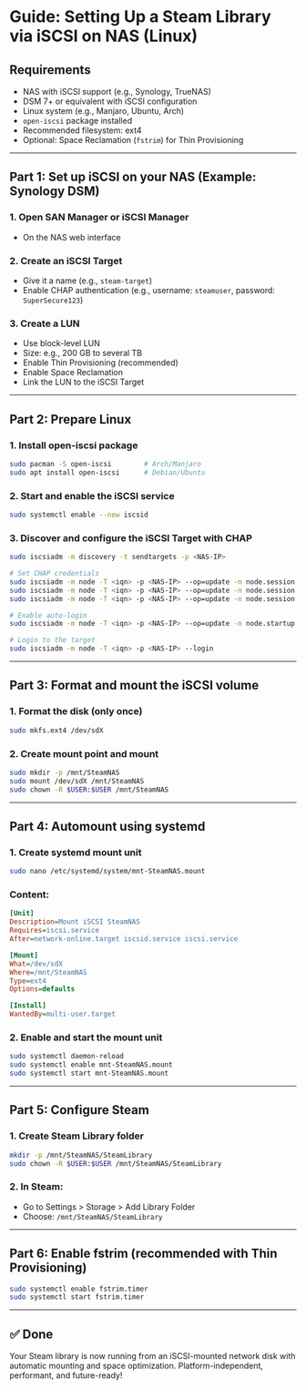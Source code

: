 # Guide: Setting Up a Steam Library via iSCSI on NAS (Linux)

## Requirements

* NAS with iSCSI support (e.g., Synology, TrueNAS)
* DSM 7+ or equivalent with iSCSI configuration
* Linux system (e.g., Manjaro, Ubuntu, Arch)
* `open-iscsi` package installed
* Recommended filesystem: ext4
* Optional: Space Reclamation (`fstrim`) for Thin Provisioning

---

## Part 1: Set up iSCSI on your NAS (Example: Synology DSM)

### 1. Open SAN Manager or iSCSI Manager

* On the NAS web interface

### 2. Create an iSCSI Target

* Give it a name (e.g., `steam-target`)
* Enable CHAP authentication (e.g., username: `steamuser`, password: `SuperSecure123`)

### 3. Create a LUN

* Use block-level LUN
* Size: e.g., 200 GB to several TB
* Enable Thin Provisioning (recommended)
* Enable Space Reclamation
* Link the LUN to the iSCSI Target

---

## Part 2: Prepare Linux

### 1. Install open-iscsi package

```bash
sudo pacman -S open-iscsi        # Arch/Manjaro
sudo apt install open-iscsi      # Debian/Ubuntu
```

### 2. Start and enable the iSCSI service

```bash
sudo systemctl enable --now iscsid
```

### 3. Discover and configure the iSCSI Target with CHAP

```bash
sudo iscsiadm -m discovery -t sendtargets -p <NAS-IP>

# Set CHAP credentials
sudo iscsiadm -m node -T <iqn> -p <NAS-IP> --op=update -n node.session.auth.authmethod -v CHAP
sudo iscsiadm -m node -T <iqn> -p <NAS-IP> --op=update -n node.session.auth.username -v steamuser
sudo iscsiadm -m node -T <iqn> -p <NAS-IP> --op=update -n node.session.auth.password -v SuperSecure123

# Enable auto-login
sudo iscsiadm -m node -T <iqn> -p <NAS-IP> --op=update -n node.startup -v automatic

# Login to the target
sudo iscsiadm -m node -T <iqn> -p <NAS-IP> --login
```

---

## Part 3: Format and mount the iSCSI volume

### 1. Format the disk (only once)

```bash
sudo mkfs.ext4 /dev/sdX
```

### 2. Create mount point and mount

```bash
sudo mkdir -p /mnt/SteamNAS
sudo mount /dev/sdX /mnt/SteamNAS
sudo chown -R $USER:$USER /mnt/SteamNAS
```

---

## Part 4: Automount using systemd

### 1. Create systemd mount unit

```bash
sudo nano /etc/systemd/system/mnt-SteamNAS.mount
```

### Content:

```ini
[Unit]
Description=Mount iSCSI SteamNAS
Requires=iscsi.service
After=network-online.target iscsid.service iscsi.service

[Mount]
What=/dev/sdX
Where=/mnt/SteamNAS
Type=ext4
Options=defaults

[Install]
WantedBy=multi-user.target
```

### 2. Enable and start the mount unit

```bash
sudo systemctl daemon-reload
sudo systemctl enable mnt-SteamNAS.mount
sudo systemctl start mnt-SteamNAS.mount
```

---

## Part 5: Configure Steam

### 1. Create Steam Library folder

```bash
mkdir -p /mnt/SteamNAS/SteamLibrary
sudo chown -R $USER:$USER /mnt/SteamNAS/SteamLibrary
```

### 2. In Steam:

* Go to Settings > Storage > Add Library Folder
* Choose: `/mnt/SteamNAS/SteamLibrary`

---

## Part 6: Enable fstrim (recommended with Thin Provisioning)

```bash
sudo systemctl enable fstrim.timer
sudo systemctl start fstrim.timer
```

---

## ✅ Done

Your Steam library is now running from an iSCSI-mounted network disk with automatic mounting and space optimization. Platform-independent, performant, and future-ready!
